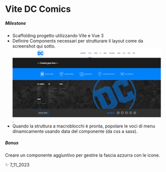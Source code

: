 # Vite DC Comics

##### Milestone
- Scaffolding progetto utilizzando Vite e Vue 3
- Definire Components necessari per strutturare il layout come da screenshot qui sotto.
![screen](/public/layout.png).
- Quando la struttura a macroblocchi è pronta, popolare le voci di menu dinamicamente usando data del componente (da css a sass).

##### Bonus
Creare un componente aggiuntivo per gestire la fascia azzurra con le icone.

✨ 7_11_2023